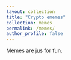 ```yaml
---
layout: collection
title: "Crypto ememes"
collection: memes
permalink: /memes/
author_profile: false
---
```


Memes are jus for fun.